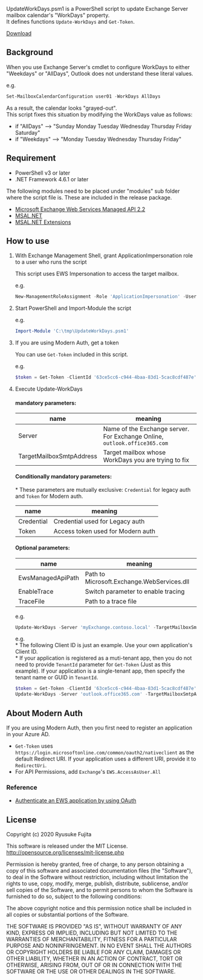 UpdateWorkDays.psm1 is a PowerShell script to update Exchange Server mailbox calendar's "WorkDays" property.  
It defines functions `Update-WorkDays` and `Get-Token`.  

[Download](https://github.com/jpmessaging/UpdateWorkDays/releases/download/v2020-10-25/UpdateWorkDays.zip)

## Background  
When you use Exchange Server's cmdlet to configure WorkDays to either "Weekdays" or "AllDays", Outlook does not understand these literal values.  

e.g.  
```PowerShell  
Set-MailboxCalendarConfiguration user01 -WorkDays AllDays  
```  

As a result, the calendar looks "grayed-out".  
This script fixes this situation by modifying the WorkDays value as follows:  

- if "AllDays"  --> "Sunday Monday Tuesday Wednesday Thursday Friday Saturday"  
- if "Weekdays" --> "Monday Tuesday Wednesday Thursday Friday"  

## Requirement  
- PowerShell v3 or later  
- .NET Framework 4.6.1 or later  

The following modules need to be placed under "modules" sub folder where the script file is. These are included in the release package.  

- [Microsoft Exchange Web Services Managed API 2.2](https://www.microsoft.com/en-us/download/details.aspx?id=42951)  
- [MSAL.NET](https://www.nuget.org/packages/Microsoft.Identity.Client)  
- [MSAL.NET Extensions](https://www.nuget.org/packages/Microsoft.Identity.Client.Extensions.Msal/)  

## How to use  

1. With Exchange Management Shell, grant ApplicationImpersonation role to a user who runs the script  

   This script uses EWS Impersonation to access the target mailbox.  

   e.g.  
   ```PowerShell  
   New-ManagementRoleAssignment -Role 'ApplicationImpersonation' -User contoso\administrator  
   ```  

2. Start PowerShell and Import-Module the script  

   e.g.  
   ```PowerShell  
   Import-Module 'C:\tmp\UpdateWorkDays.psm1'  
   ```  

3. If you are using Modern Auth, get a token  

   You can use `Get-Token` included in this script.  

   e.g.  
   ```PowerShell  
   $token = Get-Token -ClientId '63ce5cc6-c944-4baa-83d1-5cac8cdf487e' -Scopes 'https://outlook.office365.com/EWS.AccessAsUser.All'  
   ```  

4. Execute Update-WorkDays  

   #### mandatory parameters:  

   | name                     | meaning                                                                   |
   | ------------------------ | ------------------------------------------------------------------------- |
   | Server                   | Name of the Exchange server. For Exchange Online, `outlook.office365.com` |
   | TargetMailboxSmtpAddress | Target mailbox whose WorkDays you are trying to fix                       |

   #### Conditionally mandatory parameters:  
   \* These parameters are mutually exclusive: `Credential` for legacy auth and `Token` for Modern auth.  

   | name       | meaning                           |
   | ---------- | --------------------------------- |
   | Credential | Credential used for Legacy auth   |
   | Token      | Access token used for Modern auth |

   ####  Optional parameters:  

   | name              | meaning                                    |
   | ----------------- | ------------------------------------------ |
   | EwsManagedApiPath | Path to Microsoft.Exchange.WebServices.dll |
   | EnableTrace       | Switch parameter to enable tracing         |
   | TraceFile         | Path to a trace file                       |


   e.g.  
   ```PowerShell  
   Update-WorkDays -Server 'myExchange.contoso.local' -TargetMailboxSmtpAddress 'user01@contoso.local' -Credential (Get-Credential) -EnableTrace -TraceFile 'C:\temp\trace.txt'  
   ```  

   e.g.  
   \* The following Client ID is just an example. Use your own application's Client ID.  
   \* If your application is registered as a muti-tenant app, then you do not need to provide `TenantId` parameter for `Get-Token` (Just as this example). If your application is a single-tenant app, then specify the tenant name or GUID in `TenantId`.  

   ```PowerShell  
   $token = Get-Token -ClientId '63ce5cc6-c944-4baa-83d1-5cac8cdf487e' -Scopes 'https://outlook.office365.com/EWS.AccessAsUser.All'  
   Update-WorkDays -Server 'outlook.office365.com' -TargetMailboxSmtpAddress 'user01@contoso.com' -Token $token.AccessToken -EnableTrace -TraceFile 'C:\temp\trace.txt'  
   ```  

## About Modern Auth
If you are using Modern Auth, then you first need to register an application in your Azure AD.


- `Get-Token` uses `https://login.microsoftonline.com/common/oauth2/nativeclient` as the default Redirect URI. If your application uses a different URI, provide it to `RedirectUri`.
- For API Permissions, add `Exchange`'s `EWS.AccessAsUser.All`

### Reference
- [Authenticate an EWS application by using OAuth](https://docs.microsoft.com/en-us/exchange/client-developer/exchange-web-services/how-to-authenticate-an-ews-application-by-using-oauth)

## License  
Copyright (c) 2020 Ryusuke Fujita  

This software is released under the MIT License.  
http://opensource.org/licenses/mit-license.php  

Permission is hereby granted, free of charge, to any person obtaining a copy of this software and associated documentation files (the "Software"), to deal in the Software without restriction, including without limitation the rights to use, copy, modify, merge, publish, distribute, sublicense, and/or sell copies of the Software, and to permit persons to whom the Software is furnished to do so, subject to the following conditions:  

The above copyright notice and this permission notice shall be included in all copies or substantial portions of the Software.  

THE SOFTWARE IS PROVIDED "AS IS", WITHOUT WARRANTY OF ANY KIND, EXPRESS OR IMPLIED, INCLUDING BUT NOT LIMITED TO THE WARRANTIES OF MERCHANTABILITY, FITNESS FOR A PARTICULAR PURPOSE AND NONINFRINGEMENT. IN NO EVENT SHALL THE AUTHORS OR COPYRIGHT HOLDERS BE LIABLE FOR ANY CLAIM, DAMAGES OR OTHER LIABILITY, WHETHER IN AN ACTION OF CONTRACT, TORT OR OTHERWISE, ARISING FROM, OUT OF OR IN CONNECTION WITH THE SOFTWARE OR THE USE OR OTHER DEALINGS IN THE SOFTWARE.  